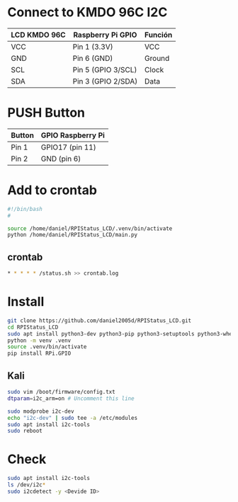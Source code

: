 # Connect to KMDO 96C  I2C

| LCD KMDO 96C | Raspberry Pi GPIO  | Función      |
| ------------ | ------------------ | ------------ |
| VCC          | Pin 1 (3.3V)       | VCC          |
| GND          | Pin 6 (GND)        | Ground       |
| SCL          | Pin 5 (GPIO 3/SCL) | Clock        |
| SDA          | Pin 3 (GPIO 2/SDA) | Data         |


# PUSH Button

| Button | GPIO Raspberry Pi      |
| ----- | ---------------------- |
| Pin 1 | GPIO17 (pin 11) |
| Pin 2 | GND (pin  6)     |


# Add to crontab

<!-- status.sh -->
```bash
#!/bin/bash
#

source /home/daniel/RPIStatus_LCD/.venv/bin/activate
python /home/daniel/RPIStatus_LCD/main.py
```

## crontab

```bash
* * * * * /status.sh >> crontab.log
```

# Install

```bash
git clone https://github.com/daniel2005d/RPIStatus_LCD.git
cd RPIStatus_LCD
sudo apt install python3-dev python3-pip python3-setuptools python3-wheel build-essential
python -m venv .venv
source .venv/bin/activate
pip install RPi.GPIO
```

## Kali

```bash
sudo vim /boot/firmware/config.txt
dtparam=i2c_arm=on # Uncomment this line

sudo modprobe i2c-dev
echo "i2c-dev" | sudo tee -a /etc/modules
sudo apt install i2c-tools
sudo reboot
```

# Check

```bash
sudo apt install i2c-tools
ls /dev/i2c*
sudo i2cdetect -y <Devide ID>
```
